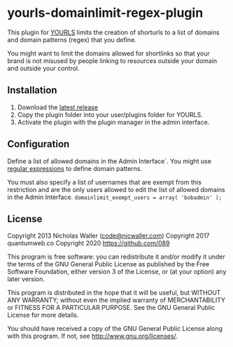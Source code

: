 yourls-domainlimit-regex-plugin
===============================

This plugin for [YOURLS](https://github.com/YOURLS/YOURLS) limits the creation of shorturls to a list of domains and domain patterns (regex) that you define.

You might want to limit the domains allowed for shortlinks so that your brand is not misused by people linking to resources outside your domain and outside your control.

Installation
------------
1. Download the [latest release](https://github.com/089/domain-limiter-regex-yourls-plugin)
1. Copy the plugin folder into your user/plugins folder for YOURLS.
1. Activate the plugin with the plugin manager in the admin interface.

Configuration
-------------
Define a list of allowed domains in the Admin Interface`.
You might use [regular expressions](https://en.wikipedia.org/wiki/Regular_expression) to define domain patterns.

You must also specify a list of usernames that are exempt from this restriction and are the only users allowed to edit the list of allowed domains in the Admin Interface.
`domainlimit_exempt_users = array( 'bobadmin' );`

License
-------
Copyright 2013 Nicholas Waller (code@nicwaller.com)
Copyright 2017 quantumweb.co
Copyright 2020 https://github.com/089

This program is free software: you can redistribute it and/or modify
it under the terms of the GNU General Public License as published by
the Free Software Foundation, either version 3 of the License, or
(at your option) any later version.

This program is distributed in the hope that it will be useful,
but WITHOUT ANY WARRANTY; without even the implied warranty of
MERCHANTABILITY or FITNESS FOR A PARTICULAR PURPOSE.  See the
GNU General Public License for more details.

You should have received a copy of the GNU General Public License
along with this program.  If not, see <http://www.gnu.org/licenses/>.